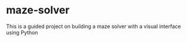 # maze-solver
This is a guided project on building a maze solver with a visual interface using Python 
